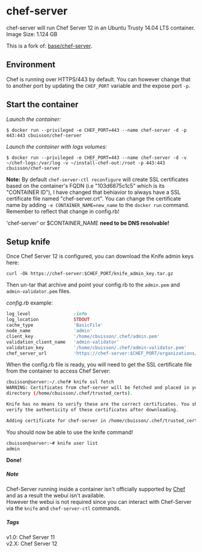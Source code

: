 # chef-server

chef-server will run Chef Server 12 in an Ubuntu Trusty 14.04 LTS container.  
Image Size: 1.124 GB

This is a fork of: [base/chef-server](https://registry.hub.docker.com/u/base/chef-server/).

## Environment
Chef is running over HTTPS/443 by default. You can however change that to another port by updating the `CHEF_PORT` variable and the expose port `-p`.

## Start the container
*Launch the container:*

```
$ docker run --privileged -e CHEF_PORT=443 --name chef-server -d -p 443:443 cbuisson/chef-server
```

*Launch the container with logs volumes:*

```
$ docker run --privileged -e CHEF_PORT=443 --name chef-server -d -v ~/chef-logs:/var/log -v ~/install-chef-out:/root -p 443:443 cbuisson/chef-server
```

**Note:** By default `chef-server-ctl reconfigure` will create SSL certificates based on the container's FQDN (i.e "103d6875c1c5" which is its "CONTAINER ID"), I have changed that behiavior to always have a SSL certificate file named "chef-server.crt". You can change the certificate name by adding  `-e CONTAINER_NAME=new_name` to the `docker run` command. Remember to reflect that change in config.rb!

'chef-server' or $CONTAINER_NAME **need to be DNS resolvable!**

## Setup knife

Once Chef Server 12 is configured, you can download the Knife admin keys here:

```
curl -Ok https://chef-server:$CHEF_PORT/knife_admin_key.tar.gz
```

Then un-tar that archive and point your config.rb to the `admin.pem` and `admin-validator.pem` files.

*config.rb* example:

```ruby
log_level                :info
log_location             STDOUT
cache_type               'BasicFile'
node_name                'admin'
client_key               '/home/cbuisson/.chef/admin.pem'
validation_client_name   'admin-validator'
validation_key           '/home/cbuisson/.chef/admin-validator.pem'
chef_server_url          'https://chef-server:$CHEF_PORT/organizations/my_org'
```

When the config.rb file is ready, you will need to get the SSL certificate file from the container to access Chef Server:

```bash
cbuisson@server:~/.chef# knife ssl fetch
WARNING: Certificates from chef-server will be fetched and placed in your trusted_cert
directory (/home/cbuisson/.chef/trusted_certs).

Knife has no means to verify these are the correct certificates. You should
verify the authenticity of these certificates after downloading.

Adding certificate for chef-server in /home/cbuisson/.chef/trusted_certs/chef-server.crt
```

You should now be able to use the knife command!
```bash
cbuisson@server:~# knife user list
admin
```
**Done!**

##### Note
Chef-Server running inside a container isn't officially supported by [Chef](https://www.chef.io/about/) and as a result the webui isn't available.  
However the webui is not required since you can interact with Chef-Server via the `knife` and `chef-server-ctl` commands.

##### Tags
v1.0: Chef Server 11  
v2.X: Chef Server 12
